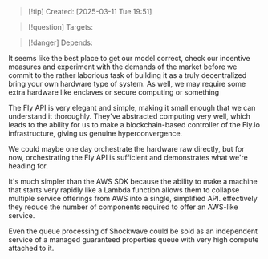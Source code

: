 
>[!tip] Created: [2025-03-11 Tue 19:51]

>[!question] Targets: 

>[!danger] Depends: 

It seems like the best place to get our model correct, check our incentive measures and experiment with the demands of the market before we commit to the rather laborious task of building it as a truly decentralized bring your own hardware type of system. As well, we may require some extra hardware like enclaves or secure computing or something 

The Fly API is very elegant and simple, making it small enough that we can understand it thoroughly. They've abstracted computing very well, which leads to the ability for us to make a blockchain-based controller of the Fly.io infrastructure, giving us genuine hyperconvergence. 

We could maybe one day orchestrate the hardware raw directly, but for now, orchestrating the Fly API is sufficient and demonstrates what we're heading for. 

It's much simpler than the AWS SDK because the ability to make a machine that starts very rapidly like a Lambda function allows them to collapse multiple service offerings from AWS into a single, simplified API.  effectively they reduce the number of components required to offer an AWS-like service. 

Even the queue processing of Shockwave could be sold as an independent service of a managed guaranteed properties queue with very high compute attached to it. 